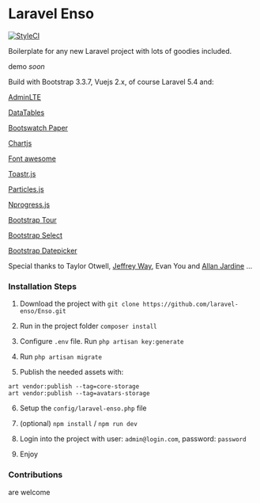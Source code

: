# Laravel Enso
[![StyleCI](https://styleci.io/repos/95136264/shield?branch=master)](https://styleci.io/repos/95136264)

Boilerplate for any new Laravel project with lots of goodies included.

demo *soon*

Build with Bootstrap 3.3.7, Vuejs 2.x, of course Laravel 5.4 and:

[AdminLTE](https://adminlte.io)

[DataTables](https://datatables.net)

[Bootswatch Paper](https://bootswatch.com)

[Chartjs](http://chartjs.org)

[Font awesome](http://fontawesome.io)

[Toastr.js](http://codeseven.github.io/toastr)

[Particles.js](http://vincentgarreau.com/particles.js)

[Nprogress.js](http://ricostacruz.com/nprogress)

[Bootstrap Tour](http://bootstraptour.com)

[Bootstrap Select](https://silviomoreto.github.io/bootstrap-select)

[Bootstrap Datepicker](https://bootstrap-datepicker.readthedocs.io)

Special thanks to Taylor Otwell, [Jeffrey Way](https://laracasts.com), Evan You and [Allan Jardine](https://datatables.net) ...

### Installation Steps

1. Download the project with `git clone https://github.com/laravel-enso/Enso.git`

2. Run in the project folder `composer install`

3. Configure `.env` file. Run `php artisan key:generate`

4. Run `php artisan migrate`

5. Publish the needed assets with:

```
art vendor:publish --tag=core-storage
art vendor:publish --tag=avatars-storage
```

6. Setup the `config/laravel-enso.php` file

7. (optional) `npm install` / `npm run dev`

8. Login into the project with user: `admin@login.com`, password: `password`

9. Enjoy

### Contributions

are welcome